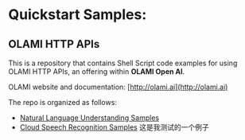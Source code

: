 # Quickstart Samples: 

## OLAMI HTTP APIs

This is a repository that contains Shell Script code examples for using OLAMI HTTP APIs, an offering within **OLAMI Open AI**. 

OLAMI website and documentation: [http://olami.ai](http://olami.ai)

The repo is organized as follows:

* [Natural Language Understanding Samples](natural-language-understanding)
* [Cloud Speech Recognition Samples](cloud-speech-recognition)
这是我测试的一个例子
